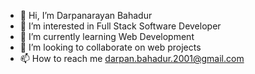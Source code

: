 - 👋 Hi, I’m Darpanarayan Bahadur
- 👀 I’m interested in Full Stack Software Developer
- 🌱 I’m currently learning Web Development
- 💞️ I’m looking to collaborate on web projects
- 📫 How to reach me darpan.bahadur.2001@gmail.com

<!---
SkullCreek/SkullCreek is a ✨ special ✨ repository because its `README.md` (this file) appears on your GitHub profile.
You can click the Preview link to take a look at your changes.
--->
